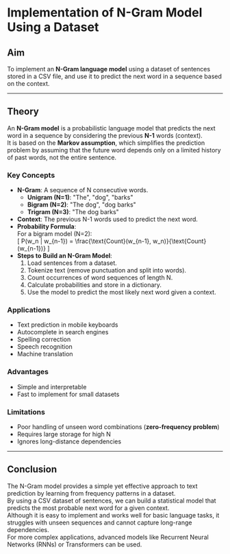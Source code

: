 # Implementation of N-Gram Model Using a Dataset

## Aim
To implement an **N-Gram language model** using a dataset of sentences stored in a CSV file, and use it to predict the next word in a sequence based on the context.

---

## Theory

An **N-Gram model** is a probabilistic language model that predicts the next word in a sequence by considering the previous **N-1** words (context).  
It is based on the **Markov assumption**, which simplifies the prediction problem by assuming that the future word depends only on a limited history of past words, not the entire sentence.

### Key Concepts

- **N-Gram**: A sequence of N consecutive words.
  - **Unigram (N=1)**: "The", "dog", "barks"
  - **Bigram (N=2)**: "The dog", "dog barks"
  - **Trigram (N=3)**: "The dog barks"
- **Context**: The previous N-1 words used to predict the next word.
- **Probability Formula**:  
  For a bigram model (N=2):  
  \[
  P(w_n | w_{n-1}) = \frac{\text{Count}(w_{n-1}, w_n)}{\text{Count}(w_{n-1})}
  \]
- **Steps to Build an N-Gram Model**:
  1. Load sentences from a dataset.
  2. Tokenize text (remove punctuation and split into words).
  3. Count occurrences of word sequences of length N.
  4. Calculate probabilities and store in a dictionary.
  5. Use the model to predict the most likely next word given a context.

### Applications
- Text prediction in mobile keyboards
- Autocomplete in search engines
- Spelling correction
- Speech recognition
- Machine translation

### Advantages
- Simple and interpretable
- Fast to implement for small datasets

### Limitations
- Poor handling of unseen word combinations (**zero-frequency problem**)
- Requires large storage for high N
- Ignores long-distance dependencies

---

## Conclusion
The N-Gram model provides a simple yet effective approach to text prediction by learning from frequency patterns in a dataset.  
By using a CSV dataset of sentences, we can build a statistical model that predicts the most probable next word for a given context.  
Although it is easy to implement and works well for basic language tasks, it struggles with unseen sequences and cannot capture long-range dependencies.  
For more complex applications, advanced models like Recurrent Neural Networks (RNNs) or Transformers can be used.

